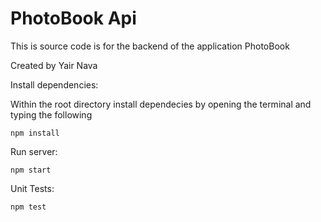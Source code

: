 # PhotoBook Api
This is source code is for the backend of the application PhotoBook

Created by Yair Nava

Install dependencies:

Within the root directory install dependecies by opening the terminal and typing the following 
    
    npm install

Run server:

    npm start

Unit Tests:

    npm test